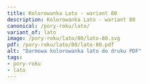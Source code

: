 ```yaml
---
title: Kolorowanka Lato - wariant 80
description: Kolorowanka Lato - wariant 80
canonical: /pory-roku/lato/
variant_of: lato
image: /pory-roku/lato/80/lato-80.svg
pdf: /pory-roku/lato/80/lato-80.pdf
alt: "Darmowa kolorowanka lato do druku PDF"
tags:
- pory-roku
- lato
---
```

